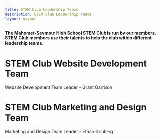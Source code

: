 ```yaml
---
title: STEM Club Leadership Teams
description: STEM Club Leadership Teams
layout: navbar
---
```


**The Mahomet-Seymour High School STEM Club is run by our members.                                                    
STEM Club members use their talents to help the club within different leadership teams.**

# **STEM Club Website Development Team**                     
Website Development Team Leader - Grant Garrison                      

# **STEM Club Marketing and Design Team**                       
Marketing and Design Team Leader - Ethan Grinberg          

